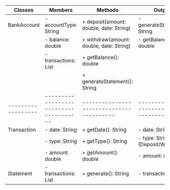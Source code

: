 | Classes            | Members                                | Methods                                  | Outputs                                   |
|--------------------|----------------------------------------|------------------------------------------|-------------------------------------------|
| BankAccount        | - accountType: String                  | + deposit(amount: double, date: String)  | - generateStatement(): String             |
|                    | - balance: double                      | + withdraw(amount: double, date: String) | - getBalance(): double                    |
|                    | - transactions: List<Transaction>      | + getBalance(): double                   |                                           |
|                    |                                        | + generateStatement(): String            |                                           |
| ------------------ | -------------------------------------- | ---------------------------------------- | ----------------------------------------- |
| Transaction        | - date: String                         | + getDate(): String                      | - date: String                            |
|                    | - type: String                         | + getType(): String                      | - type: String (Deposit/Withdrawal)       |
|                    | - amount: double                       | + getAmount(): double                    | - amount: double                          |
| Statement          | - transactions: List<Transaction>      | + generate(): String                     | - transactions: List<Transaction>         |

